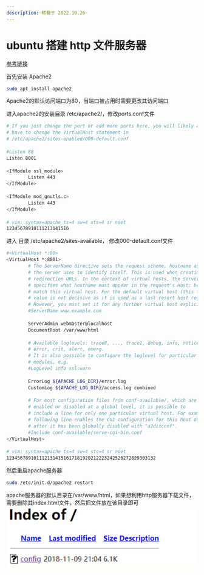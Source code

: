 ```yaml
---
description: 转载于 2022.10.26
---
```


# ubuntu 搭建 http 文件服务器

[参考链接](https://blog.csdn.net/mcsbary/article/details/105312864)

首先安装 Apache2

```bash
sudo apt install apache2
```

Apache2的默认访问端口为80，当端口被占用时需要更改其访问端口

进入apache2的安装目录 /etc/apache2/，修改ports.conf文件

```bash
# If you just change the port or add more ports here, you will likely also
# have to change the VirtualHost statement in
# /etc/apache2/sites-enabled/000-default.conf

#Listen 80
Listen 8001

<IfModule ssl_module>
        Listen 443
</IfModule>

<IfModule mod_gnutls.c>
        Listen 443
</IfModule>

# vim: syntax=apache ts=4 sw=4 sts=4 sr noet
12345678910111213141516
```

进入 目录 /etc/apache2/sites-available， 修改000-default.conf文件

```bash
#<VirtualHost *:80>
<VirtualHost *:8001>
        # The ServerName directive sets the request scheme, hostname and port that
        # the server uses to identify itself. This is used when creating
        # redirection URLs. In the context of virtual hosts, the ServerName
        # specifies what hostname must appear in the request's Host: header to
        # match this virtual host. For the default virtual host (this file) this
        # value is not decisive as it is used as a last resort host regardless.
        # However, you must set it for any further virtual host explicitly.
        #ServerName www.example.com

        ServerAdmin webmaster@localhost
        DocumentRoot /var/www/html

        # Available loglevels: trace8, ..., trace1, debug, info, notice, warn,
        # error, crit, alert, emerg.
        # It is also possible to configure the loglevel for particular
        # modules, e.g.
        #LogLevel info ssl:warn

        ErrorLog ${APACHE_LOG_DIR}/error.log
        CustomLog ${APACHE_LOG_DIR}/access.log combined

        # For most configuration files from conf-available/, which are
        # enabled or disabled at a global level, it is possible to
        # include a line for only one particular virtual host. For example the
        # following line enables the CGI configuration for this host only
        # after it has been globally disabled with "a2disconf".
        #Include conf-available/serve-cgi-bin.conf
</VirtualHost>

# vim: syntax=apache ts=4 sw=4 sts=4 sr noet
1234567891011121314151617181920212223242526272829303132
```

然后重启apache服务器

```bash
sudo /etc/init.d/apache2 restart
```

apache服务器的默认目录在/var/www/html，如果想利用http服务器下载文件，需要删除其index.html文件，然后把文件放在该目录即可\
![在这里插入图片描述](ubuntu-da-jian-http-wen-jian-fu-wu-qi.assets/202210262013199.png)
